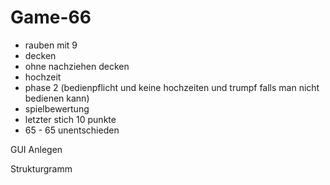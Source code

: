 # Game-66


- rauben mit 9
- decken 
- ohne nachziehen decken
- hochzeit
- phase 2 (bedienpflicht und keine hochzeiten und trumpf falls man nicht bedienen kann)
- spielbewertung
- letzter stich 10 punkte
- 65 - 65 unentschieden



GUI Anlegen



Strukturgramm